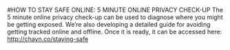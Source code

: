 #HOW TO STAY SAFE ONLINE: 5 MINUTE ONLINE PRIVACY CHECK-UP
The 5 minute online privacy check-up can be used to diagnose where you might be getting exposed. We’re also developing a detailed guide for avoiding getting tracked online and offline. Once it is ready, it can be accessed here: http://chayn.co/staying-safe 

